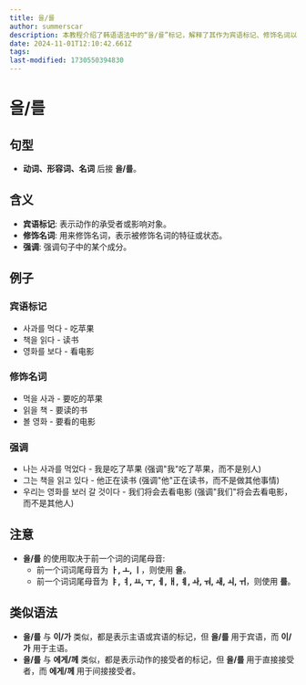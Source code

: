 ```yaml
---
title: 을/를
author: summerscar
description: 本教程介绍了韩语语法中的“을/를”标记，解释了其作为宾语标记、修饰名词以及强调句成分的用法，并提供了使用规则和例句。
date: 2024-11-01T12:10:42.661Z
tags:
last-modified: 1730550394830
---
```


# 을/를

## 句型

* **动词、形容词、名词** 后接 **을/를**。

## 含义

* **宾语标记**: 表示动作的承受者或影响对象。
* **修饰名词**:  用来修饰名词，表示被修饰名词的特征或状态。
* **强调**:  强调句子中的某个成分。

## 例子

### 宾语标记

* <Speak>사과를 먹다</Speak>  -  吃苹果
* <Speak>책을 읽다</Speak>  -  读书
* <Speak>영화를 보다</Speak>  -  看电影

### 修饰名词

* <Speak>먹을 사과</Speak>  -  要吃的苹果
* <Speak>읽을 책</Speak>  -  要读的书
* <Speak>볼 영화</Speak>  -  要看的电影

### 强调

* <Speak>나는 사과를 먹었다</Speak> - 我是吃了苹果 (强调"我"吃了苹果，而不是别人)
* <Speak>그는 책을 읽고 있다</Speak> - 他正在读书 (强调"他"正在读书，而不是做其他事情)
* <Speak>우리는 영화를 보러 갈 것이다</Speak> - 我们将会去看电影 (强调"我们"将会去看电影，而不是其他人)

## 注意

*  **을/를** 的使用取决于前一个词的词尾母音:
    * 前一个词词尾母音为 **ㅏ, ㅗ, ㅣ**，则使用 **을**。
    * 前一个词词尾母音为 **ㅑ, ㅕ, ㅛ, ㅜ, ㅔ, ㅐ, ㅖ, ㅘ, ㅝ, ㅙ, ㅚ, ㅟ**，则使用 **를**。

## 类似语法

* **을/를** 与 **이/가** 类似，都是表示主语或宾语的标记，但 **을/를** 用于宾语，而 **이/가** 用于主语。
* **을/를** 与 **에게/께** 类似，都是表示动作的接受者的标记，但 **을/를** 用于直接接受者，而 **에게/께** 用于间接接受者。
